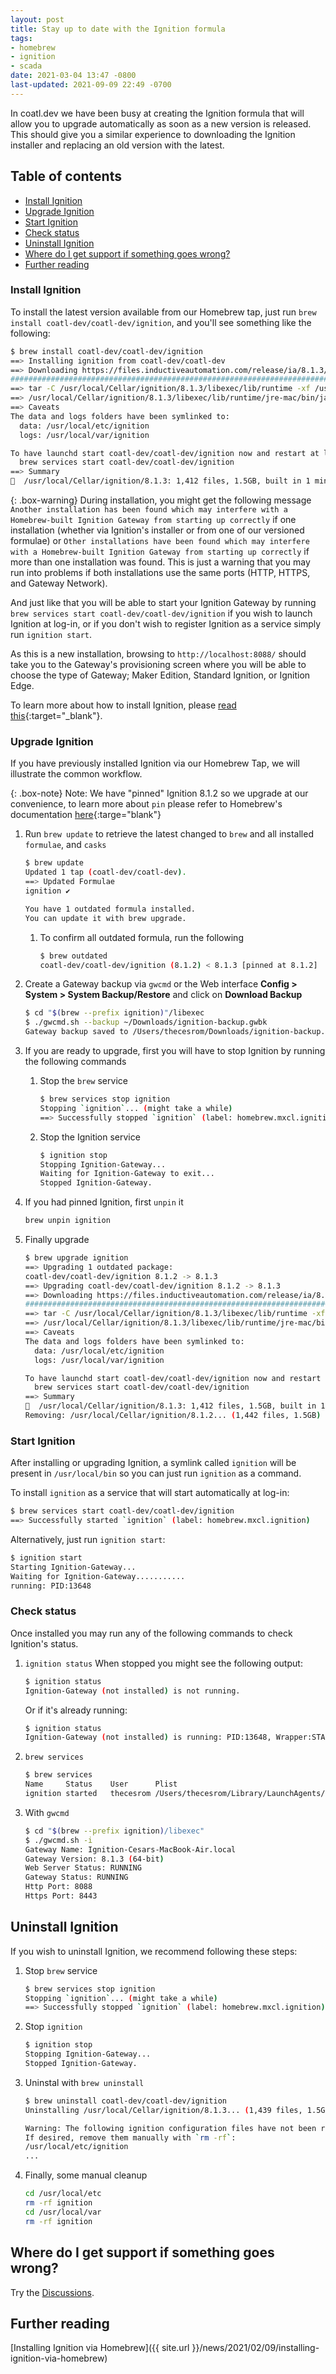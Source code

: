 ```yaml
---
layout: post
title: Stay up to date with the Ignition formula
tags:
- homebrew
- ignition
- scada
date: 2021-03-04 13:47 -0800
last-updated: 2021-09-09 22:49 -0700
---
```

In coatl.dev we have been busy at creating the Ignition formula that will allow you to upgrade automatically as soon as a new version is released. This should give you a similar experience to downloading the Ignition installer and replacing an old version with the latest.

<!-- TOC -->
## Table of contents

- [Install Ignition](#install-ignition)
- [Upgrade Ignition](#upgrade-ignition)
- [Start Ignition](#start-ignition)
- [Check status](#check-status)
- [Uninstall Ignition](#uninstall-ignition)
- [Where do I get support if something goes wrong?](#where-do-i-get-support-if-something-goes-wrong)
- [Further reading](#further-reading)
<!-- END TOC -->

### Install Ignition

To install the latest version available from our Homebrew tap, just run `brew install coatl-dev/coatl-dev/ignition`, and you'll see something like the following:

```bash
$ brew install coatl-dev/coatl-dev/ignition
==> Installing ignition from coatl-dev/coatl-dev
==> Downloading https://files.inductiveautomation.com/release/ia/8.1.3/20210303-0915/Ignition-osx-8.1.3.zip
######################################################################## 100.0%
==> tar -C /usr/local/Cellar/ignition/8.1.3/libexec/lib/runtime -xf /usr/local/Cellar/ignition/8.1.3/libexec/lib/runtime/jre-mac.tar.gz
==> /usr/local/Cellar/ignition/8.1.3/libexec/lib/runtime/jre-mac/bin/java -classpath /usr/local/Cellar/ignition/8.1.3/lib/core/common/common.jar com.inductiveautomation.ignition.common.upgrader.Upgrader . /usr/local/Cellar/ignition/8.1.3/libexec/data /usr/local/Cellar/ignition/8.1.3/libexec/logs file=ignition.conf
==> Caveats
The data and logs folders have been symlinked to:
  data: /usr/local/etc/ignition
  logs: /usr/local/var/ignition

To have launchd start coatl-dev/coatl-dev/ignition now and restart at login:
  brew services start coatl-dev/coatl-dev/ignition
==> Summary
🍺  /usr/local/Cellar/ignition/8.1.3: 1,412 files, 1.5GB, built in 1 minute
```

{: .box-warning}
During installation, you might get the following message `Another installation has been found which may interfere with a Homebrew-built Ignition Gateway from starting up correctly` if one installation (whether via Ignition's installer or from one of our versioned formulae) or `Other installations have been found which may interfere with a Homebrew-built Ignition Gateway from starting up correctly` if more than one installation was found. This is just a warning that you may run into problems if both installations use the same ports (HTTP, HTTPS, and Gateway Network).

And just like that you will be able to start your Ignition Gateway by running `brew services start coatl-dev/coatl-dev/ignition` if you wish to launch Ignition at log-in, or if you don't wish to register Ignition as a service simply run `ignition start`.

As this is a new installation, browsing to `http://localhost:8088/` should take you to the Gateway's provisioning screen where you will be able to choose the type of Gateway; Maker Edition, Standard Ignition, or Ignition Edge.

To learn more about how to install Ignition, please [read this](https://docs.inductiveautomation.com/display/DOC81/Installing+and+Upgrading+Ignition#InstallingandUpgradingIgnition-InstallIgnition){:target="_blank"}.

### Upgrade Ignition

If you have previously installed Ignition via our Homebrew Tap, we will illustrate the common workflow.

{: .box-note}
Note: We have "pinned" Ignition 8.1.2 so we upgrade at our convenience, to learn more about `pin` please refer to Homebrew's documentation [here](https://docs.brew.sh/Manpage#pin-installed_formula-){:targe="blank"}

1. Run `brew update` to retrieve the latest changed to `brew` and all installed `formulae`, and `casks`

    ```bash
    $ brew update
    Updated 1 tap (coatl-dev/coatl-dev).
    ==> Updated Formulae
    ignition ✔
    
    You have 1 outdated formula installed.
    You can update it with brew upgrade.
    ```

    1. To confirm all outdated formula, run the following

        ```bash
        $ brew outdated
        coatl-dev/coatl-dev/ignition (8.1.2) < 8.1.3 [pinned at 8.1.2]
        ```

1. Create a Gateway backup via `gwcmd` or the Web interface **Config > System > System Backup/Restore** and click on **Download Backup**

    ```bash
    $ cd "$(brew --prefix ignition)"/libexec
    $ ./gwcmd.sh --backup ~/Downloads/ignition-backup.gwbk
    Gateway backup saved to /Users/thecesrom/Downloads/ignition-backup.gwbk
    ```

1. If you are ready to upgrade, first you will have to stop Ignition by running the following commands
    1. Stop the `brew` service

        ```bash
        $ brew services stop ignition
        Stopping `ignition`... (might take a while)
        ==> Successfully stopped `ignition` (label: homebrew.mxcl.ignition)
        ```

    1. Stop the Ignition service

        ```bash
        $ ignition stop
        Stopping Ignition-Gateway...
        Waiting for Ignition-Gateway to exit...
        Stopped Ignition-Gateway.
        ```

1. If you had pinned Ignition, first `unpin` it

    ```bash
    brew unpin ignition
    ```

1. Finally upgrade

    ```bash
    $ brew upgrade ignition
    ==> Upgrading 1 outdated package:
    coatl-dev/coatl-dev/ignition 8.1.2 -> 8.1.3
    ==> Upgrading coatl-dev/coatl-dev/ignition 8.1.2 -> 8.1.3 
    ==> Downloading https://files.inductiveautomation.com/release/ia/8.1.3/20210303-0915/Ignition-osx-8.1.3.zip
    ######################################################################## 100.0%
    ==> tar -C /usr/local/Cellar/ignition/8.1.3/libexec/lib/runtime -xf /usr/local/Cellar/ignition/8.1.3/libexec/lib/runtime/jre-mac.tar.gz
    ==> /usr/local/Cellar/ignition/8.1.3/libexec/lib/runtime/jre-mac/bin/java -classpath /usr/local/Cellar/ignition/8.1.3/lib/core/common/common.jar com.inductiveautomation.ignition.common.upgrader.Upgrader . /usr/local/Cellar/ignition/8.1.3/libexec/data /usr/local/Cellar/ignition/8.1.3/libexec/logs file=ignition.conf
    ==> Caveats
    The data and logs folders have been symlinked to:
      data: /usr/local/etc/ignition
      logs: /usr/local/var/ignition
    
    To have launchd start coatl-dev/coatl-dev/ignition now and restart at login:
      brew services start coatl-dev/coatl-dev/ignition
    ==> Summary
    🍺  /usr/local/Cellar/ignition/8.1.3: 1,412 files, 1.5GB, built in 1 minute 4 seconds
    Removing: /usr/local/Cellar/ignition/8.1.2... (1,442 files, 1.5GB)
    ```

### Start Ignition

After installing or upgrading Ignition, a symlink called `ignition` will be present in `/usr/local/bin` so you can just run `ignition` as a command.

To install `ignition` as a service that will start automatically at log-in:

```bash
$ brew services start coatl-dev/coatl-dev/ignition
==> Successfully started `ignition` (label: homebrew.mxcl.ignition)
```

Alternatively, just run `ignition start`:

```bash
$ ignition start
Starting Ignition-Gateway...
Waiting for Ignition-Gateway...........
running: PID:13648
```

### Check status

Once installed you may run any of the following commands to check Ignition's status.

1. `ignition status`
    When stopped you might see the following output:

    ```bash
    $ ignition status
    Ignition-Gateway (not installed) is not running.
    ```

    Or if it's already running:

    ```bash
    $ ignition status
    Ignition-Gateway (not installed) is running: PID:13648, Wrapper:STARTED, Java:STARTED
    ```

1. `brew services`

    ```bash
    $ brew services
    Name     Status    User      Plist
    ignition started   thecesrom /Users/thecesrom/Library/LaunchAgents/homebrew.mxcl.ignition.plist
    ```

1. With `gwcmd`

    ```bash
    $ cd "$(brew --prefix ignition)/libexec"
    $ ./gwcmd.sh -i
    Gateway Name: Ignition-Cesars-MacBook-Air.local
    Gateway Version: 8.1.3 (64-bit)
    Web Server Status: RUNNING
    Gateway Status: RUNNING
    Http Port: 8088
    Https Port: 8443
    ```

## Uninstall Ignition

If you wish to uninstall Ignition, we recommend following these steps:

1. Stop `brew` service

    ```bash
    $ brew services stop ignition
    Stopping `ignition`... (might take a while)
    ==> Successfully stopped `ignition` (label: homebrew.mxcl.ignition)
    ```

1. Stop `ignition`

    ```bash
    $ ignition stop
    Stopping Ignition-Gateway...
    Stopped Ignition-Gateway.
    ```

1. Uninstal with `brew uninstall`

    ```bash
    $ brew uninstall coatl-dev/coatl-dev/ignition
    Uninstalling /usr/local/Cellar/ignition/8.1.3... (1,439 files, 1.5GB)
    
    Warning: The following ignition configuration files have not been removed!
    If desired, remove them manually with `rm -rf`:
    /usr/local/etc/ignition
    ...
    ```

1. Finally, some manual cleanup

    ```bash
    cd /usr/local/etc
    rm -rf ignition
    cd /usr/local/var
    rm -rf ignition
    ```

## Where do I get support if something goes wrong?

Try the [Discussions](https://github.com/coatl-dev/discussions/discussions/categories/help).

## Further reading

[Installing Ignition via Homebrew]({{ site.url }}/news/2021/02/09/installing-ignition-via-homebrew)
